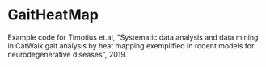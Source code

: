 # GaitHeatMap
Example code for Timotius et.al, "Systematic data analysis and data mining in CatWalk gait analysis by heat mapping exemplified in rodent models for neurodegenerative diseases", 2019.

